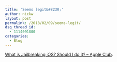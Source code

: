 ```yaml
---
title: 'Seems legit&#8230;'
author: nickw
layout: post
permalink: /2013/02/09/seems-legit/
dsq_thread_id:
  - 1114091800
categories:
  - Blog
---
```

[What is Jailbreaking iOS? Should I do it? &#8211; Apple Club][1].

 [1]: https://sites.google.com/site/appleclubfhs/support/advice-and-articles/what-is-jailbreaking